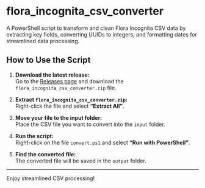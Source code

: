 # flora_incognita_csv_converter
A PowerShell script to transform and clean Flora Incognita CSV data by extracting key fields, converting UUIDs to integers, and formatting dates for streamlined data processing.


## How to Use the Script

1. **Download the latest release:**  
   Go to the [Releases page](https://github.com/TaisenSchettler/flora_incognita_csv_converter/releases/tag/1.0.0) and download the `flora_incognita_csv_converter.zip` file.

2. **Extract `flora_incognita_csv_converter.zip`:**  
   Right-click the file and select **“Extract All”**.

3. **Move your file to the input folder:**  
   Place the CSV file you want to convert into the `input` folder.

4. **Run the script:**  
   Right-click on the file `convert.ps1` and select **“Run with PowerShell”**.

5. **Find the converted file:**  
   The converted file will be saved in the `output` folder.

---

Enjoy streamlined CSV processing!